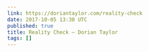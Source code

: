 ```yaml
---
link: https://doriantaylor.com/reality-check
date: 2017-10-05 13:30 UTC
published: true
title: Reality Check — Dorian Taylor
tags: []
---
```



